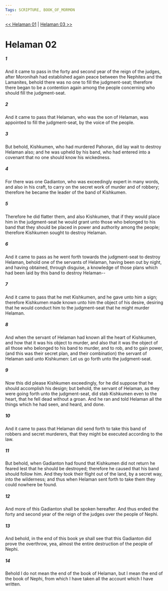 ```yaml
---
Tags: SCRIPTURE, BOOK_OF_MORMON
---
```


[<< Helaman 01](BOOK_OF_MORMON/10_Helaman/Helaman_01.md) | [Helaman 03 >>](BOOK_OF_MORMON/10_Helaman/Helaman_03.md)

# Helaman 02

##### 1
 And it came to pass in the forty and second year of the reign of the judges, after Moronihah had established again peace between the Nephites and the Lamanites, behold there was no one to fill the judgment-seat; therefore there began to be a contention again among the people concerning who should fill the judgment-seat.
##### 2
 And it came to pass that Helaman, who was the son of Helaman, was appointed to fill the judgment-seat, by the voice of the people.
##### 3
 But behold, Kishkumen, who had murdered Pahoran, did lay wait to destroy Helaman also; and he was upheld by his band, who had entered into a covenant that no one should know his wickedness.
##### 4
 For there was one Gadianton, who was exceedingly expert in many words, and also in his craft, to carry on the secret work of murder and of robbery; therefore he became the leader of the band of Kishkumen.
##### 5
 Therefore he did flatter them, and also Kishkumen, that if they would place him in the judgment-seat he would grant unto those who belonged to his band that they should be placed in power and authority among the people; therefore Kishkumen sought to destroy Helaman.
##### 6
 And it came to pass as he went forth towards the judgment-seat to destroy Helaman, behold one of the servants of Helaman, having been out by night, and having obtained, through disguise, a knowledge of those plans which had been laid by this band to destroy Helaman--
##### 7
 And it came to pass that he met Kishkumen, and he gave unto him a sign; therefore Kishkumen made known unto him the object of his desire, desiring that he would conduct him to the judgment-seat that he might murder Helaman.
##### 8
 And when the servant of Helaman had known all the heart of Kishkumen, and how that it was his object to murder, and also that it was the object of all those who belonged to his band to murder, and to rob, and to gain power, (and this was their secret plan, and their combination) the servant of Helaman said unto Kishkumen: Let us go forth unto the judgment-seat.
##### 9
 Now this did please Kishkumen exceedingly, for he did suppose that he should accomplish his design; but behold, the servant of Helaman, as they were going forth unto the judgment-seat, did stab Kishkumen even to the heart, that he fell dead without a groan. And he ran and told Helaman all the things which he had seen, and heard, and done.
##### 10
 And it came to pass that Helaman did send forth to take this band of robbers and secret murderers, that they might be executed according to the law.
##### 11
 But behold, when Gadianton had found that Kishkumen did not return he feared lest that he should be destroyed; therefore he caused that his band should follow him. And they took their flight out of the land, by a secret way, into the wilderness; and thus when Helaman sent forth to take them they could nowhere be found.
##### 12
 And more of this Gadianton shall be spoken hereafter. And thus ended the forty and second year of the reign of the judges over the people of Nephi.
##### 13
 And behold, in the end of this book ye shall see that this Gadianton did prove the overthrow, yea, almost the entire destruction of the people of Nephi.
##### 14
 Behold I do not mean the end of the book of Helaman, but I mean the end of the book of Nephi, from which I have taken all the account which I have written.
